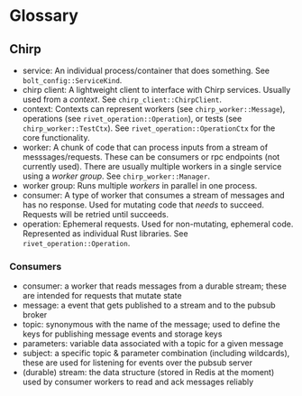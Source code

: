 # Glossary

## Chirp

-   service: An individual process/container that does something. See `bolt_config::ServiceKind`.
-   chirp client: A lightweight client to interface with Chirp services. Usually used from a _context_. See `chirp_client::ChirpClient`.
-   context: Contexts can represent workers (see `chirp_worker::Message`), operations (see `rivet_operation::Operation`), or tests (see `chirp_worker::TestCtx`). See `rivet_operation::OperationCtx` for the core functionality.
-   worker: A chunk of code that can process inputs from a stream of messsages/requests. These can be consumers or rpc endpoints (not currently used). There are usually multiple workers in a single service using a _worker group_. See `chirp_worker::Manager`.
-   worker group: Runs multiple _workers_ in parallel in one process.
-   consumer: A type of worker that consumes a stream of messages and has no response. Used for mutating code that _needs_ to succeed. Requests will be retried until succeeds.
-   operation: Ephemeral requests. Used for non-mutating, ephemeral code. Represented as individual Rust libraries. See `rivet_operation::Operation`.

### Consumers

-   consumer: a worker that reads messages from a durable stream; these are
    intended for requests that mutate state
-   message: a event that gets published to a stream and to the pubsub broker
-   topic: synonymous with the name of the message; used to define the keys for
    publishing message events and storage keys
-   parameters: variable data associated with a topic for a given message
-   subject: a specific topic & parameter combination (including wildcards), these are used for listening for events over the pubsub server
-   (durable) stream: the data structure (stored in Redis at the moment) used by consumer workers to read and ack messages reliably
